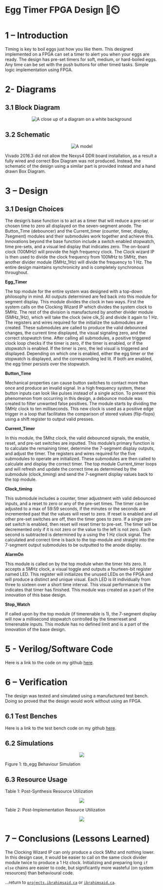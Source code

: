 # Egg Timer FPGA Design 🥚⏲️

# 1 – Introduction

Timing is key to boil eggs just how you like them. This designed implemented on a FPGA can set a timer to alert you when your eggs are ready. The design has pre-set timers for soft, medium, or hard-boiled eggs. Any time can be set with the push buttons for other timed tasks. Simple logic implementation using FPGA.

# 2- Diagrams

## 3.1 Block Diagram

<p align="center">
  <img src="https://user-images.githubusercontent.com/86809275/124993326-3b11fd80-e012-11eb-9b4f-4a441597fa2b.jpeg" alt="A close up of a diagram on a white background"/>
</p>

## 3.2 Schematic

<p align="center">
  <img src="https://user-images.githubusercontent.com/86809275/124993360-4402cf00-e012-11eb-8d07-3523a71c8a1a.png" alt="A model"/>
</p>


Vivado 2016.3 did not allow the Nexys4 DDR board installation, as a result a fully wired and correct Box Diagram was not produced. Instead, the schematic of the design using a similar part is provided instead and a hand drawn Box Diagram.

# 3 – Design

## 3.1 Design Choices

The design’s base function is to act as a timer that will reduce a pre-set or chosen time to zero all displayed on the seven-segment anode. The Button\_Time (debouncer) and the Current\_timer (counter, timer, display, 7segment) modules and their submodules work together and achieve this. Innovations beyond the base function include a switch enabled stopwatch, time pre-sets, and a visual led display that indicates zero.  The on-board clock (100MHz) will provide the high frequency clock. The Clock wizard IP is then used to divide the clock frequency from 100MHz to 5MHz, then another divider module (5MHz\_1Hz) will divide the frequency to 1 Hz. The entire design maintains synchronicity and is completely synchronous throughout.

**Egg\_Timer**

The top module for the entire system was designed with a top-down philosophy in mind. All outputs determined are fed back into this module for segment display. This module divides the clock in two ways. First the system calls on the Clocking Wizard IP which divides the system clock to 5MHz. The rest of the division is manufactured by another divider module (5MHz\_1Hz), which will take the clock (wire clk\_5) and divide it again to 1 Hz. The registers and wires required for the initialize the submodules are created. These submodules are called to produce the valid debounced changes, the current time displayed, the visual signaling zero, and the correct stopwatch time. After calling all submodules, a positive triggered clock loop checks if the timer is zero, if the timer is enabled, or if the stopwatch is enabled. If the timer is zero, the led visual is triggered and displayed. Depending on which one is enabled, either the egg timer or the stopwatch is displayed, and the corresponding led lit. If both are enabled, the egg timer persists over the stopwatch.

**Button\_Time**

Mechanical properties can cause button switches to contact more than once and produce an invalid signal. In a high frequency system, these button inputs can look like pulses instead of a single action. To prevent this phenomenon from occurring in this design, a debounce module was created to filter unwanted false positives. The module starts by dividing the 5MHz clock to ten milliseconds. This new clock is used as a positive edge trigger in a loop that facilitates the comparison of stored values (flip-flops) using a shift register to output valid presses. 

**Current\_Timer**

In this module, the 5Mhz clock, the valid debounced signals, the enable, reset, and pre-set switches are inputted. This module’s primary function is to calculate the remaining timer, determine the 7-segment display outputs, and adjust the timer. The registers and wires required for the five submodules to operate are initialized. These submodules are then called to calculate and display the correct timer. The top module Current\_timer loops and will refresh and update the correct time as determined by the submodule (clock\_timing) and send the 7-segment display values back to the top module.

  **Clock\_timing**

  This submodule includes a counter, timer adjustment with valid debounced inputs, and a reset to zero or any of the pre-set times. The timer can be adjusted to a max of 59:59 seconds, if the minutes or the seconds are incremented past that the values will reset to zero. If reset is enabled and all other pre-set switches are off, then the timer goes to zero. If a single pre-set switch is enabled, then reset will reset timer to pre-set. The timer will be decremented only if it is not zero or the value to the left is not zero. Each second is subtracted is determined by a using the 1 Hz clock signal. The calculated and correct time is back to the top-module and straight into the 7-segment output submodules to be outputted to the anode display.

**AlarmOn**

This module is called on by the top module when the timer hits zero. It accepts a 5MHz clock, a visual toggle and outputs a fourteen-bit register named LED. This register will initializes the unused LEDs on the FPGA and will produce a distinct and unique visual. Each LED is lit individually from three to sixteen over a short time interval. This visual performance is the indicates that timer has finished. This module was created as a part of the innovation of this base design.

**Stop\_Watch**

If called upon by the top module (if timerenable is 1), the 7-segment display will now a millisecond stopwatch controlled by the timerreset and timerenable inputs. This module has no defined limit and is a part of the innovation of the base design.

# 5 - Verilog/Software Code

Here is a link to the code on my github [here](https://github.com/1brahimsaid/eggtimer).

# 6 – Verification
The design was tested and simulated using a manufactured test bench. Doing so proved that the design would work without using an FPGA.

## 6.1 Test Benches 

Here is a link to the test bench code on my github [here](https://github.com/1brahimsaid/eggtimer).

## 6.2 Simulations

<p align="center">
  <img src="https://user-images.githubusercontent.com/86809275/124993430-5b41bc80-e012-11eb-99b2-66139db6e16c.png"/>
</p>

Figure 1: tb\_egg Behaviour Simulation

## 6.3 Resource Usage

Table 1: Post-Synthesis Resource Utilization

<p align="center">
  <img src="https://user-images.githubusercontent.com/86809275/124993437-5da41680-e012-11eb-8239-27d74b2d7447.png"/>
</p>

Table 2: Post-Implementation Resource Utilization

<p align="center">
  <img src="https://user-images.githubusercontent.com/86809275/124993449-60067080-e012-11eb-9724-3547b28bbbee.png"/>
</p>

# 7 – Conclusions (Lessons Learned)

The Clocking Wizard IP can only produce a clock 5Mhz and nothing lower. In this design case, it would be easier to call on the same clock divider module twice to produce a 1 Hz clock. Initializing and preparing long `if else` chains are easier to code, but significantly more wasteful (on system resources) than behavioural code. 

...return to [`projects.ibrahimsaid.ca`](https://projects.ibrahimsaid.ca/) or [`ibrahimsaid.ca`](https://www.ibrahimsaid.ca/).
